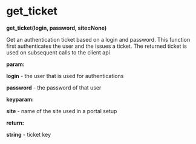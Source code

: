 # get\_ticket

**get\_ticket(login, password, site=None)**

Get an authentication ticket based on a login and password.
This function first authenticates the user and the issues a ticket.
The returned ticket is used on subsequent calls to the client api

**param:**

**login** - the user that is used for authentications

**password** - the password of that user

**keyparam:**

**site** - name of the site used in a portal setup

**return:**

**string** - ticket key
